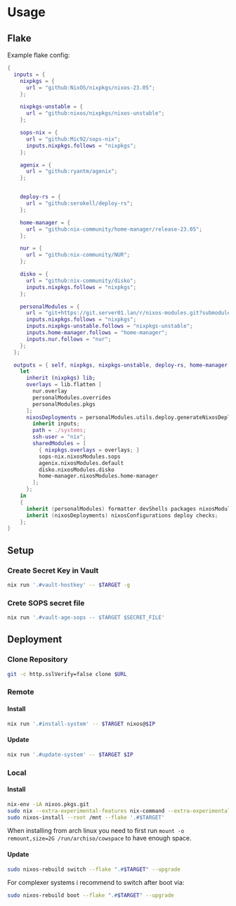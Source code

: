 # Usage

## Flake

Example flake config:

```nix
{
  inputs = {
    nixpkgs = {
      url = "github:NixOS/nixpkgs/nixos-23.05";
    };

    nixpkgs-unstable = {
      url = "github:nixos/nixpkgs/nixos-unstable";
    };

    sops-nix = {
      url = "github:Mic92/sops-nix";
      inputs.nixpkgs.follows = "nixpkgs";
    };

    agenix = {
      url = "github:ryantm/agenix";
    };


    deploy-rs = {
      url = "github:serokell/deploy-rs";
    };

    home-manager = {
      url = "github:nix-community/home-manager/release-23.05";
    };

    nur = {
      url = "github:nix-community/NUR";
    };

    disko = {
      url = "github:nix-community/disko";
      inputs.nixpkgs.follows = "nixpkgs";
    };

    personalModules = {
      url = "git+https://git.server01.lan/r/nixos-modules.git?submodules=1";
      inputs.nixpkgs.follows = "nixpkgs";
      inputs.nixpkgs-unstable.follows = "nixpkgs-unstable";
      inputs.home-manager.follows = "home-manager";
      inputs.nur.follows = "nur";
    };
  };

  outputs = { self, nixpkgs, nixpkgs-unstable, deploy-rs, home-manager, sops-nix, agenix, nur, disko, personalModules, ... } @ inputs:
    let
      inherit (nixpkgs) lib;
      overlays = lib.flatten [
        nur.overlay
        personalModules.overrides
        personalModules.pkgs
      ];
      nixosDeployments = personalModules.utils.deploy.generateNixosDeployments {
        inherit inputs;
        path = ./systems;
        ssh-user = "nix";
        sharedModules = [
          { nixpkgs.overlays = overlays; }
          sops-nix.nixosModules.sops
          agenix.nixosModules.default
          disko.nixosModules.disko
          home-manager.nixosModules.home-manager
        ];
      };
    in
    {
      inherit (personalModules) formatter devShells packages nixosModules homeManagerModules nixosRoles homeManagerRoles;
      inherit (nixosDeployments) nixosConfigurations deploy checks;
    };
}
```

## Setup

### Create Secret Key in Vault

```bash
nix run '.#vault-hostkey' -- $TARGET -g
```

### Crete SOPS secret file

```bash
nix run '.#vault-age-sops -- $TARGET $SECRET_FILE'
```

## Deployment

### Clone Repository

```bash
git -c http.sslVerify=false clone $URL
```

### Remote

#### Install

```bash
nix run '.#install-system' -- $TARGET nixos@$IP
```

#### Update

```bash
nix run '.#update-system' -- $TARGET $IP
```

### Local

#### Install

```bash
nix-env -iA nixos.pkgs.git
sudo nix --extra-experimental-features nix-command --extra-experimental-features flakes run github:nix-community/disko -- --mode disko ./system-disk.nix --arg device "/dev/disk/by-id/$NAME"
sudo nixos-install --root /mnt --flake '.#$TARGET'
```

When installing from arch linux you need to first run `mount -o remount,size=2G /run/archiso/cowspace` to have enough space.

#### Update

```bash
sudo nixos-rebuild switch --flake ".#$TARGET" --upgrade

```

For complexer systems i recommend to switch after boot via:

```sh
sudo nixos-rebuild boot --flake ".#$TARGET" --upgrade
```

